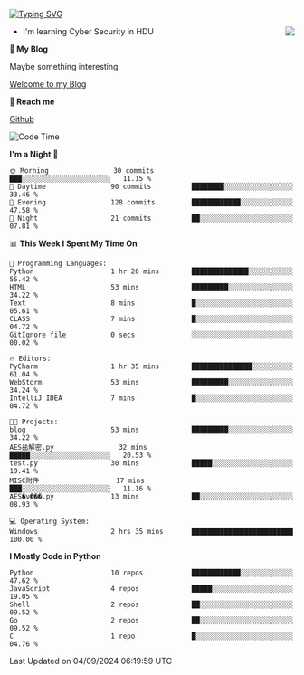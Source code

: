[![Typing SVG](https://readme-typing-svg.herokuapp.com?font=Fira+Code&pause=1000&random=false&width=450&height=60&lines=Hello+%F0%9F%91%8B%F0%9F%8F%BB;I'm+JBNRZ)](https://git.io/typing-svg)

<a href="#">
  <img align="right" src="https://github-readme-stats.vercel.app/api?username=JBNRZ&show_icons=true&bg_color=15,f2f7fd,E0EAFC" />
</a>

- I'm learning Cyber Security in HDU

 **🌱 My Blog**

Maybe something interesting

[Welcome to my Blog](https://jbnrz.com.cn/)

 **💬 Reach me** 

[Github](https://github.com/JBNRZ)


<!--START_SECTION:waka-->
![Code Time](http://img.shields.io/badge/Code%20Time-653%20hrs%2048%20mins-blue)

**I'm a Night 🦉** 

```text
🌞 Morning                30 commits          ███░░░░░░░░░░░░░░░░░░░░░░   11.15 % 
🌆 Daytime                90 commits          ████████░░░░░░░░░░░░░░░░░   33.46 % 
🌃 Evening                128 commits         ████████████░░░░░░░░░░░░░   47.58 % 
🌙 Night                  21 commits          ██░░░░░░░░░░░░░░░░░░░░░░░   07.81 % 
```


📊 **This Week I Spent My Time On** 

```text
💬 Programming Languages: 
Python                   1 hr 26 mins        ██████████████░░░░░░░░░░░   55.42 % 
HTML                     53 mins             █████████░░░░░░░░░░░░░░░░   34.22 % 
Text                     8 mins              █░░░░░░░░░░░░░░░░░░░░░░░░   05.61 % 
CLASS                    7 mins              █░░░░░░░░░░░░░░░░░░░░░░░░   04.72 % 
GitIgnore file           0 secs              ░░░░░░░░░░░░░░░░░░░░░░░░░   00.02 % 

🔥 Editors: 
PyCharm                  1 hr 35 mins        ███████████████░░░░░░░░░░   61.04 % 
WebStorm                 53 mins             █████████░░░░░░░░░░░░░░░░   34.24 % 
IntelliJ IDEA            7 mins              █░░░░░░░░░░░░░░░░░░░░░░░░   04.72 % 

🐱‍💻 Projects: 
blog                     53 mins             █████████░░░░░░░░░░░░░░░░   34.22 % 
AES盐解密.py                32 mins             █████░░░░░░░░░░░░░░░░░░░░   20.53 % 
test.py                  30 mins             █████░░░░░░░░░░░░░░░░░░░░   19.41 % 
MISC附件                   17 mins             ███░░░░░░░░░░░░░░░░░░░░░░   11.16 % 
AES�ν���.py              13 mins             ██░░░░░░░░░░░░░░░░░░░░░░░   08.93 % 

💻 Operating System: 
Windows                  2 hrs 35 mins       █████████████████████████   100.00 % 
```

**I Mostly Code in Python** 

```text
Python                   10 repos            ████████████░░░░░░░░░░░░░   47.62 % 
JavaScript               4 repos             █████░░░░░░░░░░░░░░░░░░░░   19.05 % 
Shell                    2 repos             ██░░░░░░░░░░░░░░░░░░░░░░░   09.52 % 
Go                       2 repos             ██░░░░░░░░░░░░░░░░░░░░░░░   09.52 % 
C                        1 repo              █░░░░░░░░░░░░░░░░░░░░░░░░   04.76 % 
```




 Last Updated on 04/09/2024 06:19:59 UTC
<!--END_SECTION:waka-->
